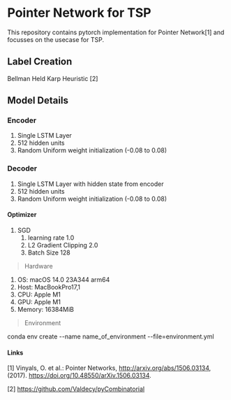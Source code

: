 # Pointer Network for TSP

This repository contains pytorch implementation for Pointer Network[1] and focusses on the usecase for TSP.

## Label Creation

Bellman Held Karp Heuristic [2]

## Model Details

### Encoder

1. Single LSTM Layer
2. 512 hidden units
3. Random Uniform weight initialization (-0.08 to 0.08)

### Decoder

1. Single LSTM Layer with hidden state from encoder
2. 512 hidden units
3. Random Uniform weight initialization (-0.08 to 0.08)

#### Optimizer

1. SGD
    1. learning rate 1.0
    1. L2 Gradient Clipping 2.0
    1. Batch Size 128

> Hardware

1. OS: macOS 14.0 23A344 arm64
1. Host: MacBookPro17,1
1. CPU: Apple M1
1. GPU: Apple M1
1. Memory: 16384MiB

> Environment

conda env create --name name_of_environment --file=environment.yml

#### Links

[1] Vinyals, O. et al.: Pointer Networks, <http://arxiv.org/abs/1506.03134>, (2017). <https://doi.org/10.48550/arXiv.1506.03134>.

[2] <https://github.com/Valdecy/pyCombinatorial>
